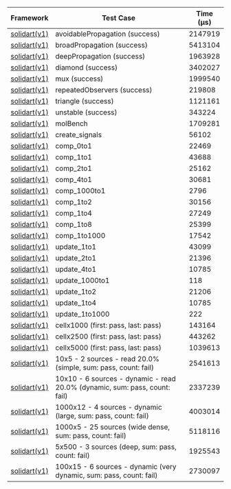 | Framework | Test Case | Time (μs) |
| --- | --- | --- |
| [solidart(v1)](https://github.com/nank1ro/solidart) | avoidablePropagation (success) | 2147919 |
| [solidart(v1)](https://github.com/nank1ro/solidart) | broadPropagation (success) | 5413104 |
| [solidart(v1)](https://github.com/nank1ro/solidart) | deepPropagation (success) | 1963928 |
| [solidart(v1)](https://github.com/nank1ro/solidart) | diamond (success) | 3402027 |
| [solidart(v1)](https://github.com/nank1ro/solidart) | mux (success) | 1999540 |
| [solidart(v1)](https://github.com/nank1ro/solidart) | repeatedObservers (success) | 219808 |
| [solidart(v1)](https://github.com/nank1ro/solidart) | triangle (success) | 1121161 |
| [solidart(v1)](https://github.com/nank1ro/solidart) | unstable (success) | 343224 |
| [solidart(v1)](https://github.com/nank1ro/solidart) | molBench | 1709281 |
| [solidart(v1)](https://github.com/nank1ro/solidart) | create_signals | 56102 |
| [solidart(v1)](https://github.com/nank1ro/solidart) | comp_0to1 | 22469 |
| [solidart(v1)](https://github.com/nank1ro/solidart) | comp_1to1 | 43688 |
| [solidart(v1)](https://github.com/nank1ro/solidart) | comp_2to1 | 25162 |
| [solidart(v1)](https://github.com/nank1ro/solidart) | comp_4to1 | 30681 |
| [solidart(v1)](https://github.com/nank1ro/solidart) | comp_1000to1 | 2796 |
| [solidart(v1)](https://github.com/nank1ro/solidart) | comp_1to2 | 30156 |
| [solidart(v1)](https://github.com/nank1ro/solidart) | comp_1to4 | 27249 |
| [solidart(v1)](https://github.com/nank1ro/solidart) | comp_1to8 | 25399 |
| [solidart(v1)](https://github.com/nank1ro/solidart) | comp_1to1000 | 17542 |
| [solidart(v1)](https://github.com/nank1ro/solidart) | update_1to1 | 43099 |
| [solidart(v1)](https://github.com/nank1ro/solidart) | update_2to1 | 21396 |
| [solidart(v1)](https://github.com/nank1ro/solidart) | update_4to1 | 10785 |
| [solidart(v1)](https://github.com/nank1ro/solidart) | update_1000to1 | 118 |
| [solidart(v1)](https://github.com/nank1ro/solidart) | update_1to2 | 21206 |
| [solidart(v1)](https://github.com/nank1ro/solidart) | update_1to4 | 10785 |
| [solidart(v1)](https://github.com/nank1ro/solidart) | update_1to1000 | 222 |
| [solidart(v1)](https://github.com/nank1ro/solidart) | cellx1000 (first: pass, last: pass) | 143164 |
| [solidart(v1)](https://github.com/nank1ro/solidart) | cellx2500 (first: pass, last: pass) | 443262 |
| [solidart(v1)](https://github.com/nank1ro/solidart) | cellx5000 (first: pass, last: pass) | 1039613 |
| [solidart(v1)](https://github.com/nank1ro/solidart) | 10x5 - 2 sources - read 20.0% (simple, sum: pass, count: fail) | 2541613 |
| [solidart(v1)](https://github.com/nank1ro/solidart) | 10x10 - 6 sources - dynamic - read 20.0% (dynamic, sum: pass, count: fail) | 2337239 |
| [solidart(v1)](https://github.com/nank1ro/solidart) | 1000x12 - 4 sources - dynamic (large, sum: pass, count: fail) | 4003014 |
| [solidart(v1)](https://github.com/nank1ro/solidart) | 1000x5 - 25 sources (wide dense, sum: pass, count: fail) | 5118116 |
| [solidart(v1)](https://github.com/nank1ro/solidart) | 5x500 - 3 sources (deep, sum: pass, count: fail) | 1925543 |
| [solidart(v1)](https://github.com/nank1ro/solidart) | 100x15 - 6 sources - dynamic (very dynamic, sum: pass, count: fail) | 2730097 |
